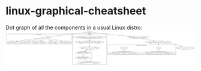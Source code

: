 # linux-graphical-cheatsheet
Dot graph of all the components in a usual Linux distro:
![image](https://raw.githubusercontent.com/yacinecheikh/linux-graphical-cheatsheet/main/architecture.png)
